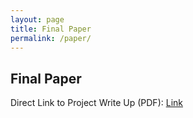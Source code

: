 ```yaml
---
layout: page
title: Final Paper
permalink: /paper/
---
```


## Final Paper


Direct Link to Project Write Up (PDF):
[Link](https://neilpl24.github.io/paper.pdf)